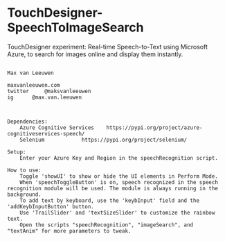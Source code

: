# TouchDesigner-SpeechToImageSearch
TouchDesigner experiment: Real-time Speech-to-Text using Microsoft Azure, to search for images online and display them instantly.


<pre><code>
Max van Leeuwen

maxvanleeuwen.com
twitter 	@maksvanleeuwen
ig 		@max.van.leeuwen



Dependencies:
	Azure Cognitive Services 	https://pypi.org/project/azure-cognitiveservices-speech/
	Selenium 			https://pypi.org/project/selenium/

Setup:
	Enter your Azure Key and Region in the speechRecognition script.

How to use:
	Toggle 'showUI' to show or hide the UI elements in Perform Mode.
	When 'speechToggleButton' is on, speech recognized in the speech recognition module will be used. The module is always running in the background.
	To add text by keyboard, use the 'keybInput' field and the 'addKeybInputButton' button.
	Use 'TrailSlider' and 'textSizeSlider' to customize the rainbow text.
	Open the scripts "speechRecognition", "imageSearch", and "textAnim" for more parameters to tweak.




</code></pre>
